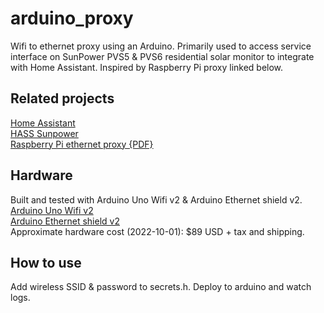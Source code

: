 # arduino_proxy
Wifi to ethernet proxy using an Arduino. Primarily used to access service interface on SunPower PVS5 & PVS6 residential solar monitor to integrate with Home Assistant. Inspired by Raspberry Pi proxy linked below.

## Related projects
[Home Assistant](https://www.home-assistant.io/)  
[HASS Sunpower](https://github.com/krbaker/hass-sunpower)  
[Raspberry Pi ethernet proxy {PDF}](https://starreveld.com/PVS6%20Access%20and%20API.pdf)  

## Hardware
Built and tested with Arduino Uno Wifi v2 & Arduino Ethernet shield v2.  
[Arduino Uno Wifi v2](https://www.digikey.com/en/products/detail/ABX00021/1050-1166-ND/9486717)  
[Arduino Ethernet shield v2](https://www.digikey.com/en/products/detail/A000024/1050-1039-ND/3476356)  
Approximate hardware cost (2022-10-01): $89 USD + tax and shipping.

## How to use
Add wireless SSID & password to secrets.h. Deploy to arduino and watch logs.
